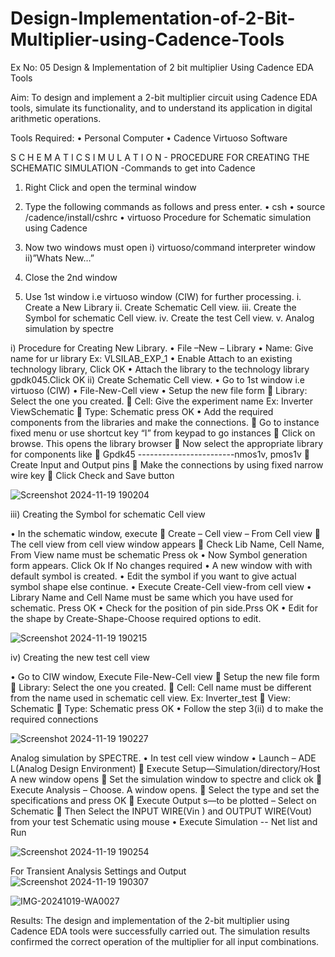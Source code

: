 # Design-Implementation-of-2-Bit-Multiplier-using-Cadence-Tools
Ex No: 05     Design & Implementation of 2 bit multiplier Using Cadence EDA Tools   

Aim:
To design and implement a 2-bit multiplier circuit using Cadence EDA tools, simulate its functionality, and to understand its application in digital arithmetic operations.

Tools Required:
•	Personal Computer
•	Cadence Virtuoso Software

S C H E M A T I C S I M U L A T I O N - PROCEDURE FOR CREATING THE SCHEMATIC SIMULATION -Commands to get into Cadence

1.	Right Click and open the terminal window
2.	Type the following commands as follows and press enter.
•	csh
•	source /cadence/install/cshrc
•	virtuoso 
Procedure for Schematic simulation using Cadence

1.	Now two windows must open i) virtuoso/command interpreter window ii)”Whats New…”
2.	Close the 2nd window
3.	Use 1st window i.e virtuoso window (CIW) for further processing.
i.	Create a New Library
ii.	Create Schematic Cell view.
iii.	Create the Symbol for schematic Cell view.
iv.	Create the test Cell view.
v.	Analog simulation by spectre


i)	Procedure for Creating New Library.
•	File –New – Library
•	Name: Give name for ur library Ex: VLSILAB_EXP_1
•	Enable Attach to an existing technology library, Click OK
•	Attach the library to the technology library gpdk045.Click OK
ii)	Create Schematic Cell view.
•	Go to 1st window i.e virtuoso (CIW)
•	File-New-Cell view
•	Setup the new file form
	Library: Select the one you created.
	Cell: Give the experiment name Ex: Inverter ViewSchematic
	Type: Schematic press OK
•	Add the required components from the libraries and make the connections.
	Go to instance fixed menu or use shortcut key “I” from keypad to go instances
	Click on browse. This opens the library browser
	Now select the appropriate library for components like 
	Gpdk45 ------------------------nmos1v, pmos1v
	Create Input and Output pins
	Make the connections by using fixed narrow wire key
	Click Check and Save button

![Screenshot 2024-11-19 190204](https://github.com/user-attachments/assets/2c9e517c-71a4-4bfd-8350-4b9534eeeeeb)


 
iii)	Creating the Symbol for schematic Cell view

•	In the schematic window, execute 
	Create – Cell view – From Cell view
	The cell view from cell view window appears
	Check Lib Name, Cell Name, From View name must be schematic Press ok
•	Now Symbol generation form appears. Click Ok If No changes required
•	A new window with with default symbol is created.
•	Edit the symbol if you want to give actual symbol shape else continue.
•	Execute Create-Cell view-from cell view
•	Library Name and Cell Name must be same which you have used for schematic. Press OK
•	Check for the position of pin side.Prss OK
•	Edit for the shape by Create-Shape-Choose required options to edit.

![Screenshot 2024-11-19 190215](https://github.com/user-attachments/assets/fb65b6c3-cecc-47ea-9ccc-5b362478428d)


iv)	Creating the new test cell view

•	Go to CIW window, Execute File-New-Cell view
	Setup the new file form
	Library: Select the one you created.
	Cell: Cell name must be different from the name used in schematic cell view. Ex: Inverter_test
	View: Schematic
	Type: Schematic press OK
•	Follow the step 3(ii) d to make the required connections


![Screenshot 2024-11-19 190227](https://github.com/user-attachments/assets/449ac773-46f4-4906-a824-e989032042d8)

 

Analog simulation by SPECTRE.
•	In test cell view window
•	Launch – ADE L(Analog Design Environment)
	Execute Setup—Simulation/directory/Host A new window opens
	Set the simulation window to spectre and click ok
	Execute Analysis – Choose. A window opens.
	Select the type and set the specifications and press OK
	Execute Output s—to be plotted – Select on Schematic
	Then Select the INPUT WIRE(Vin ) and OUTPUT WIRE(Vout) from your test Schematic using mouse
•	Execute Simulation -- Net list and Run

![Screenshot 2024-11-19 190254](https://github.com/user-attachments/assets/a56528ea-4ab8-4884-a109-d007f2e5221a)


For Transient Analysis Settings and Output
![Screenshot 2024-11-19 190307](https://github.com/user-attachments/assets/d43a1a4b-3d17-4a53-b3da-e36a1694db1d)



 ![IMG-20241019-WA0027](https://github.com/user-attachments/assets/c13a30de-284c-4201-8bde-c9fc9e88234b)

  

Results:
The design and implementation of the 2-bit multiplier using Cadence EDA tools were successfully carried out. The simulation results confirmed the correct operation of the multiplier for all input combinations. 
